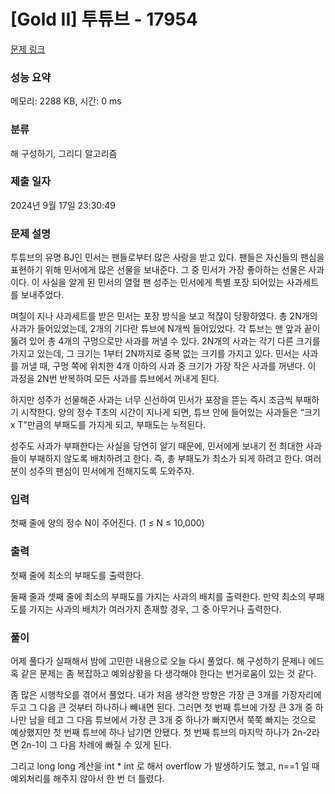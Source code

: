 # [Gold II] 투튜브 - 17954 

[문제 링크](https://www.acmicpc.net/problem/17954) 

### 성능 요약

메모리: 2288 KB, 시간: 0 ms

### 분류

해 구성하기, 그리디 알고리즘

### 제출 일자

2024년 9월 17일 23:30:49

### 문제 설명

<p>투튜브의 유명 BJ인 민서는 팬들로부터 많은 사랑을 받고 있다. 팬들은 자신들의 팬심을 표현하기 위해 민서에게 많은 선물을 보내준다. 그 중 민서가 가장 좋아하는 선물은 사과이다. 이 사실을 알게 된 민서의 열혈 팬 성주는 민서에게 특별 포장 되어있는 사과세트를 보내주었다.</p>

<p>며칠이 지나 사과세트를 받은 민서는 포장 방식을 보고 적잖이 당황하였다. 총 2N개의 사과가 들어있었는데, 2개의 기다란 튜브에 N개씩 들어있었다. 각 튜브는 맨 앞과 끝이 뚫려 있어 총 4개의 구멍으로만 사과를 꺼낼 수 있다. 2N개의 사과는 각기 다른 크기를 가지고 있는데, 그 크기는 1부터 2N까지로 중복 없는 크기를 가지고 있다. 민서는 사과를 꺼낼 때, 구멍 쪽에 위치한 4개 이하의 사과 중 크기가 가장 작은 사과를 꺼낸다. 이 과정을 2N번 반복하여 모든 사과를 튜브에서 꺼내게 된다.</p>

<p>하지만 성주가 선물해준 사과는 너무 신선하여 민서가 포장을 뜯는 즉시 조금씩 부패하기 시작한다. 양의 정수 T초의 시간이 지나게 되면, 튜브 안에 들어있는 사과들은 “크기 x T”만큼의 부패도를 가지게 되고, 부패도는 누적된다.</p>

<p>성주도 사과가 부패한다는 사실을 당연히 알기 때문에, 민서에게 보내기 전 최대한 사과들이 부패하지 않도록 배치하려고 한다. 즉, 총 부패도가 최소가 되게 하려고 한다. 여러분이 성주의 팬심이 민서에게 전해지도록 도와주자.</p>

### 입력 

 <p>첫째 줄에 양의 정수 N이 주어진다. (1 ≤ N ≤ 10,000)</p>

### 출력 

 <p>첫째 줄에 최소의 부패도를 출력한다.</p>

<p>둘째 줄과 셋째 줄에 최소의 부패도를 가지는 사과의 배치를 출력한다. 만약 최소의 부패도를 가지는 사과의 배치가 여러가지 존재할 경우, 그 중 아무거나 출력한다.</p>

### 풀이 

 <p>어제 풀다가 실패해서 밤에 고민한 내용으로 오늘 다시 풀었다. 해 구성하기 문제나 에드 혹 같은 문제는 좀 복잡하고 예외상황을 다 생각해야 한다는 번거로움이 있는 것 같다. 

좀 많은 시행착오를 겪어서 풀었다. 내가 처음 생각한 방향은 가장 큰 3개를 가장자리에 두고 그 다음 큰 것부터 하나하나 빼내면 된다. 그러면 첫 번째 튜브에 가장 큰 3개 중 하나만 남을 테고 그 다음 튜브에서 가장 큰 3개 중 하나가 빠지면서 쭉쭉 빠지는 것으로 예상했지만 첫 번째 튜브에 하나 남기면 안됐다. 첫 번째 튜브의 마지막 하나가 2n-2라면 2n-1이 그 다음 차례에 빠질 수 있게 된다. 

그리고 long long 계산을 int * int 로 해서 overflow 가 발생하기도 했고, n==1 일 때 예외처리를 해주지 않아서 한 번 더 틀렸다.</p>

